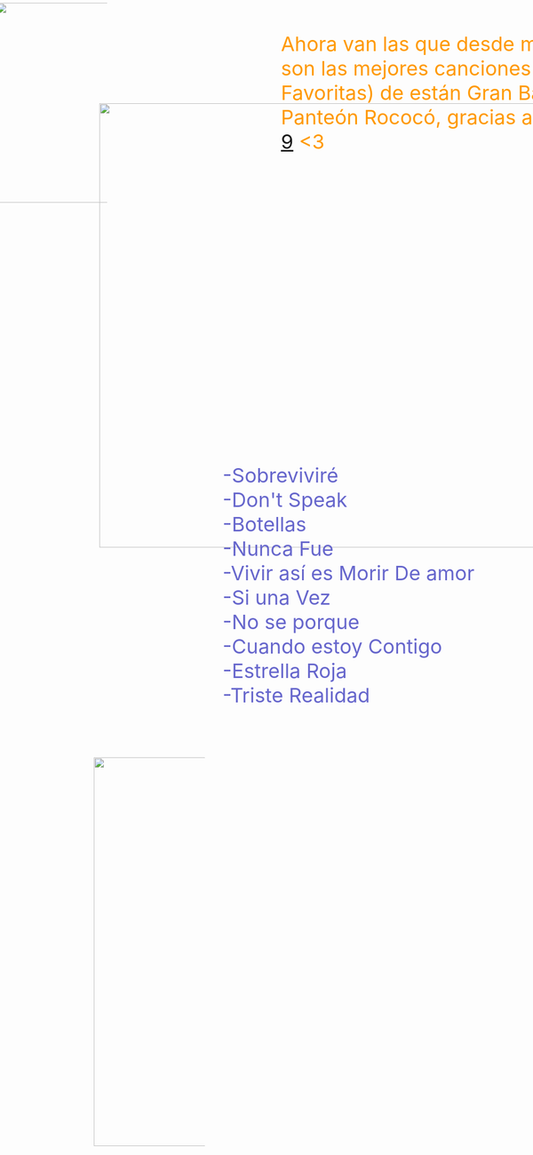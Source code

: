 <!DOCTYPE html PUBLIC "-//W3C//DTD XHTML 1.0 Transitional//EN" "http://www.w3.org/TR/xhtml1/DTD/xhtml1-transitional.dtd">
<html xmlns="http://www.w3.org/1999/xhtml">
<head>
<meta http-equiv="Content-Type" content="text/html; charset=iso-8859-1" />
<title>CANCIONES</title>
<style type="text/css">
<!--
#Layer1 {
position:absolute;
width:200px;
height:115px;
z-index:1;
left: -7px;
top: 5px;
}
#Layer2 {
position:absolute;
width:980px;
height:115px;
z-index:2;
left: 1535px;
top: 7px;
}
#Layer3 {
position:absolute;
width:646px;
height:115px;
z-index:3;
left: 82px;
top: 1047px;
}
body {
	background-image: url(../img/Ya_!!!%20.jpg);
}
#Layer4 {
	position:absolute;
	width:932px;
	height:264px;
	z-index:3;
	left: 99px;
	top: 1402px;
}
#Layer5 {
	position:absolute;
	width:925px;
	height:115px;
	z-index:3;
	left: 506px;
	top: 57px;
}
.Estilo1 {
	font-size: 36px;
	color: #FF9900;
}
#Layer6 {
	position:absolute;
	width:927px;
	height:115px;
	z-index:4;
	left: 179px;
	top: 186px;
}
#Layer7 {
	position:absolute;
	width:402px;
	height:115px;
	z-index:5;
	left: 1066px;
	top: 832px;
}
.Estilo2 {
	font-size: 36px;
	color: #6666CC;
}
#Layer8 {
	position:absolute;
	width:481px;
	height:115px;
	z-index:6;
	left: 401px;
	top: 834px;
}
#Layer9 {
	position:absolute;
	width:200px;
	height:115px;
	z-index:7;
	left: 169px;
	top: 1364px;
}
-->
</style>
</head>

<body>
<div id="Layer1"><a href="INICIO.html"><img src="../img/calaverin.png" width="400" height="360" border="0" /></a></div>

<div id="Layer2"><a href="https://panteonrococo.com/"><img src="../img/logopntn}.png" width="254" height="288" border="0" /></a></div>
<div class="Estilo1" id="Layer5">Ahora van las que desde mi opini&oacute;n y la de un amigo son las mejores canciones (Son nuestras Canciones Favoritas) de est&aacute;n Gran Banda M&eacute;xicana, gracias Pante&oacute;n Rococ&oacute;, gracias a esos chiquillos de la <a href="http://www.prepa9.unam.mx/">Prepa 9</a> &lt;3 </div>
<div id="Layer6"><img src="../img/Adaniel.png" width="1500" height="800" /></div>
<div class="Estilo2" id="Layer7">-C&uacute;rame <br />
  -La Dosis Perfecta <br />
  -La Distancia<br />
  -Arreglame el alma <br />
  -El &uacute;ltimo ska <br />
  -Toloache pa mi negra <br />
  -Esta noche <br />
  -Botellas <br />
  -Vivir as&iacute; es morir de amor <br />
-Te Vas a Acordar de M&iacute;</div>
<div class="Estilo2" id="Layer8">-Sobrevivir&eacute;<br />
  -Don't Speak<br />
  -Botellas<br />
  -Nunca Fue<br />
  -Vivir as&iacute; es Morir De amor<br />
  -Si una Vez<br />
  -No se porque <br />
  -Cuando estoy Contigo<br />
  -Estrella Roja<br />
-Triste Realidad</div>
<div id="Layer9"><img src="../img/qmm.png" width="1500" height="700" /></div>
</html>
